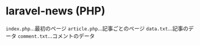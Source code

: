 # laravel-news (PHP)

`index.php`...最初のページ
`article.php`...記事ごとのページ
`data.txt`...記事のデータ
`comment.txt`...コメントのデータ